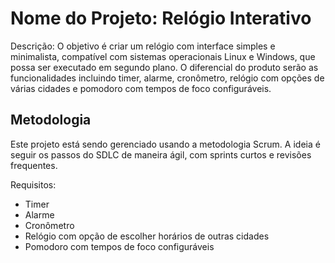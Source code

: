 # Nome do Projeto: Relógio Interativo

Descrição: O objetivo é criar um relógio com interface simples e minimalista, compatível com sistemas operacionais Linux e Windows, que possa ser executado em segundo plano. O diferencial do produto serão as funcionalidades incluindo timer, alarme, cronômetro, relógio com opções de várias cidades e pomodoro com tempos de foco configuráveis.

## Metodologia

Este projeto está sendo gerenciado usando a metodologia Scrum. A ideia é seguir os passos do SDLC de maneira ágil, com sprints curtos e revisões frequentes.

Requisitos:
- Timer
- Alarme
- Cronômetro
- Relógio com opção de escolher horários de outras cidades
- Pomodoro com tempos de foco configuráveis


